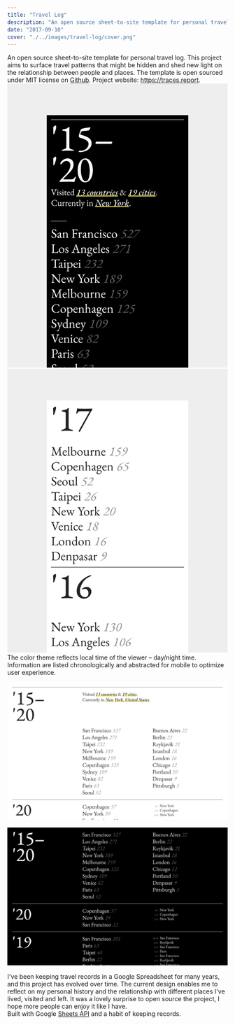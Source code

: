 ```yaml
---
title: "Travel Log"
description: "An open source sheet-to-site template for personal travel log"
date: "2017-09-10"
cover: "./../images/travel-log/cover.png"
---
```


<div class="text">An open source sheet-to-site template for personal travel log. This project aims to surface travel patterns that might be hidden and shed new light on the relationship between people and places. The template is open sourced under MIT license on <a href="https://github.com/yuinchien/traces.report" target="_blank">Github</a>. Project website: <a href="https://traces.report" target="_blank">https://traces.report</a>.</div>

<div class="row two">
  <img src="./../images/travel-log/200.png" />
  <img src="./../images/travel-log/201.png" />
</div>

<div class="text">The color theme reflects local time of the viewer – day/night time. Information are listed chronologically and abstracted for mobile to optimize user experience.</div>

![Travel Log](./../images/travel-log/101.png)

![Travel Log](./../images/travel-log/100.png)

<div class="text">I've been keeping travel records in a Google Spreadsheet for many years, and this project has evolved over time. The current design enables me to reflect on my personal history and the relationship with different places I've lived, visited and left. It was a lovely surprise to open source the project, I hope more people can enjoy it like I have.</div>

<div class="text">Built with Google <a href="https://developers.google.com/sheets/api" target="_blank">Sheets API</a> and a habit of keeping records.</div>
